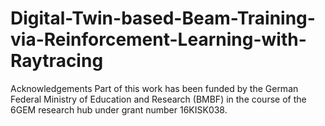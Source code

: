 # Digital-Twin-based-Beam-Training-via-Reinforcement-Learning-with-Raytracing

Acknowledgements
Part of this work has been funded by the German Federal Ministry of Education and Research (BMBF) in the course of the 6GEM research hub under grant number 16KISK038.

